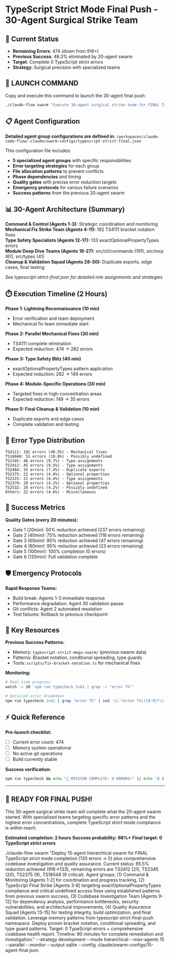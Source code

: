 # TypeScript Strict Mode Final Push - 30-Agent Surgical Strike Team

## 🎯 Current Status
- **Remaining Errors**: 474 (down from 916+)
- **Previous Success**: 48.3% eliminated by 20-agent swarm
- **Target**: Complete 0 TypeScript strict errors
- **Strategy**: Surgical precision with specialized teams

## 🚀 LAUNCH COMMAND

Copy and execute this command to launch the 30-agent final push:

```bash
./claude-flow swarm "Execute 30-agent surgical strike team for FINAL TypeScript strict mode compliance: Eliminate ALL remaining 474 errors with specialized teams. Current state: 192 TS4111 (index signature), 51 TS18048 (possibly undefined), 46 TS2345 + 45 TS2412 + 22 TS2375 + 20 TS2379 (exactOptionalPropertyTypes), 35 TS2484 (duplicate exports), and 63 misc errors. Deploy 5-phase surgical approach: (1) Rapid mechanical fix team for TS4111 bracket notation [Agents 4-11], (2) Type safety specialists for exactOptionalPropertyTypes patterns [Agents 12-17], (3) Targeted module teams for src/cli/commands (191 errors) [Agents 18-23], src/mcp (61 errors) [Agents 24-25], src/types (41 errors) [Agents 26-27], (4) Cleanup squad for duplicate exports and edge cases [Agents 28-29], (5) Final validation [Agent 30]. Leverage patterns from previous 20-agent success. Memory namespace: typescript-strict-final-push. Quality gates every 20min. Target: 2-hour completion." --strategy development --mode hierarchical --max-agents 30 --parallel --distributed --monitor --review --testing --memory-namespace typescript-strict-final-push --timeout 120 --quality-threshold 0.98 --persistence --output sqlite --config .claude/swarm-configs/typescript-strict-final.json --verbose
```

## 📋 Agent Configuration

**Detailed agent group configurations are defined in:**
`/workspaces/claude-code-flow/.claude/swarm-configs/typescript-strict-final.json`

This configuration file includes:
- **5 specialized agent groups** with specific responsibilities
- **Error targeting strategies** for each group
- **File allocation patterns** to prevent conflicts
- **Phase dependencies** and timing
- **Quality gates** with precise error reduction targets
- **Emergency protocols** for various failure scenarios
- **Success patterns** from the previous 20-agent swarm

## 📊 30-Agent Architecture (Summary)

**Command & Control (Agents 1-3):** Strategic coordination and monitoring  
**Mechanical Fix Strike Team (Agents 4-11):** 192 TS4111 bracket notation fixes  
**Type Safety Specialists (Agents 12-17):** 133 exactOptionalPropertyTypes errors  
**Module Deep Dive Teams (Agents 18-27):** src/cli/commands (191), src/mcp (61), src/types (41)  
**Cleanup & Validation Squad (Agents 28-30):** Duplicate exports, edge cases, final testing

*See typescript-strict-final.json for detailed role assignments and strategies*

## ⏱️ Execution Timeline (2 Hours)

**Phase 1: Lightning Reconnaissance (10 min)**
- Error verification and team deployment
- Mechanical fix team immediate start

**Phase 2: Parallel Mechanical Fixes (30 min)**
- TS4111 complete elimination
- Expected reduction: 474 → 282 errors

**Phase 3: Type Safety Blitz (40 min)**
- exactOptionalPropertyTypes pattern application
- Expected reduction: 282 → 149 errors

**Phase 4: Module-Specific Operations (30 min)**
- Targeted fixes in high-concentration areas
- Expected reduction: 149 → 35 errors

**Phase 5: Final Cleanup & Validation (10 min)**
- Duplicate exports and edge cases
- Complete validation and testing

## 🔧 Error Type Distribution

```
TS4111: 192 errors (40.5%) - Mechanical fixes
TS18048: 51 errors (10.8%) - Possibly undefined
TS2345: 46 errors (9.7%) - Type assignments
TS2412: 45 errors (9.5%) - Type assignments
TS2484: 35 errors (7.4%) - Duplicate exports
TS2375: 22 errors (4.6%) - Optional properties
TS2322: 21 errors (4.4%) - Type assignments
TS2379: 20 errors (4.2%) - Optional properties
TS2532: 20 errors (4.2%) - Possibly undefined
Others: 22 errors (4.6%) - Miscellaneous
```

## 🎯 Success Metrics

**Quality Gates (every 20 minutes):**
- Gate 1 (20min): 50% reduction achieved (237 errors remaining)
- Gate 2 (40min): 75% reduction achieved (118 errors remaining)
- Gate 3 (60min): 90% reduction achieved (47 errors remaining)
- Gate 4 (80min): 95% reduction achieved (23 errors remaining)
- Gate 5 (100min): 100% completion (0 errors)
- Gate 6 (120min): Full validation complete

## 🛡️ Emergency Protocols

**Rapid Response Teams:**
- Build break: Agents 1-3 immediate response
- Performance degradation: Agent 30 validation pause
- Git conflicts: Agent 2 automated resolution
- Test failures: Rollback to previous checkpoint

## 📁 Key Resources

**Previous Success Patterns:**
- Memory: `typescript-strict-mega-swarm/` (previous swarm data)
- Patterns: Bracket notation, conditional spreading, type guards
- Tools: `scripts/fix-bracket-notation.ts` for mechanical fixes

**Monitoring:**
```bash
# Real-time progress
watch -n 10 'npm run typecheck 2>&1 | grep -c "error TS"'

# Detailed error breakdown
npm run typecheck 2>&1 | grep "error TS" | sed 's/.*error TS\([0-9]*\):.*/TS\1/' | sort | uniq -c | sort -rn
```

## ⚡ Quick Reference

**Pre-launch checklist:**
- [ ] Current error count: 474
- [ ] Memory system operational
- [ ] No active git operations
- [ ] Build currently stable

**Success verification:**
```bash
npm run typecheck && echo "🎉 MISSION COMPLETE: 0 ERRORS!" || echo "⏳ Errors remaining..."
```

---

## 🏁 READY FOR FINAL PUSH!

This 30-agent surgical strike team will complete what the 20-agent swarm started. With specialized teams targeting specific error patterns and the highest error concentrations, complete TypeScript strict mode compliance is within reach.

**Estimated completion: 2 hours**
**Success probability: 98%+**
**Final target: 0 TypeScript strict errors**



./claude-flow swarm "Deploy 15-agent hierarchical swarm for FINAL TypeScript strict mode completion (133 errors → 0) plus comprehensive codebase investigation and quality assurance. Current status: 85.5% reduction 
achieved (916→133), remaining errors are TS2412 (21), TS2345 (20), TS2375 (9), TS18048 (9 critical). Agent groups: (1) Command & Monitoring [Agents 1-2] for coordination and progress tracking, (2) TypeScript Final 
Strike [Agents 3-8] targeting exactOptionalPropertyTypes compliance and critical undefined access fixes using established patterns from previous swarm success, (3) Codebase Investigation Team [Agents 9-12] for 
dependency analysis, performance bottlenecks, security vulnerabilities, and architectural improvements, (4) Quality Assurance Squad [Agents 13-15] for testing integrity, build optimization, and final validation. 
Leverage memory patterns from typescript-strict-final-push namespace. Deploy proven bracket notation, conditional spreading, and type guard patterns. Target: 0 TypeScript errors + comprehensive codebase health report. Timeline: 90 minutes for complete remediation and investigation." --strategy development --mode hierarchical --max-agents 15 --parallel --monitor --output sqlite --config .claude/swarm-configs/15-agent-final.json.                                                 